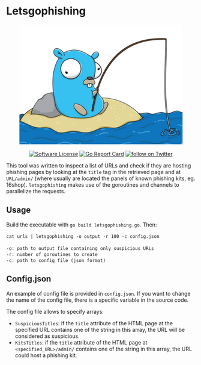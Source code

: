 # Letsgophishing

<p align="center">
  <img alt="goransom" src="https://github.com/andpalmier/letsgophishing/blob/master/gopherphishing.png?raw=true" />
  <p align="center">
    <a href="https://github.com/andpalmier/letsgophishing/blob/master/LICENSE"><img alt="Software License" src="https://img.shields.io/badge/license-GPL3-brightgreen.svg?style=flat-square"></a>
    <a href="https://goreportcard.com/report/github.com/andpalmier/letsgophishing"><img alt="Go Report Card" src="https://goreportcard.com/badge/github.com/andpalmier/letsgophishing?style=flat-square"></a>
    <a href="https://twitter.com/intent/follow?screen_name=andpalmier"><img src="https://img.shields.io/twitter/follow/andpalmier?style=social&logo=twitter" alt="follow on Twitter"></a>
  </p>
</p>

This tool was written to inspect a list of URLs and check if they are hosting phishing pages by looking at the `title` tag in the retrieved page and at `URL/admin/` (where usually are located the panels of known phishing kits, eg. 16shop). `letsgophishing` makes use of the goroutines and channels to parallelize the requests.

## Usage

Build the executable with `go build letsgophishing.go`. Then:

```
cat urls | letsgophishing -o output -r 100 -c config.json

-o: path to output file containing only suspicious URLs
-r: number of goroutines to create
-c: path to config file (json format)
```

## Config.json

An example of config file is provided in `config.json`. If you want to change the name of the config file, there is a specific variable in the source code.

The config file allows to specify arrays:

- `SuspiciousTitles`: if the `title` attribute of the HTML page at the specified URL contains one of the string in this array, the URL will be considered as suspicious.
- `KitsTitles`: if the `title` attribute of the HTML page at `<specified_URL>/admin/` contains one of the string in this array, the URL could host a phishing kit.
